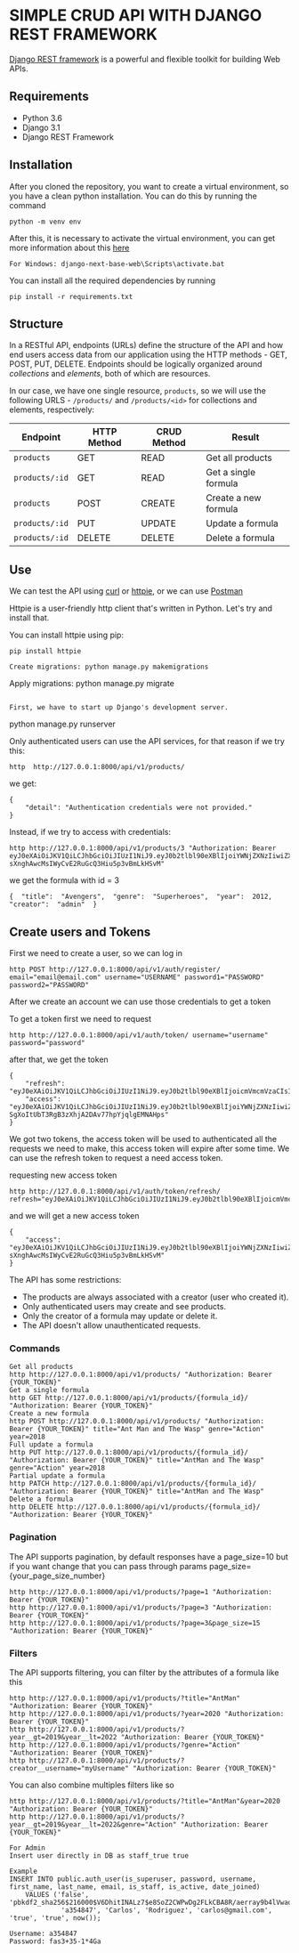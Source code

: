 # SIMPLE CRUD API WITH DJANGO REST FRAMEWORK
[Django REST framework](http://www.django-rest-framework.org/) is a powerful and flexible toolkit for building Web APIs.

## Requirements
- Python 3.6
- Django 3.1
- Django REST Framework

## Installation
After you cloned the repository, you want to create a virtual environment, so you have a clean python installation.
You can do this by running the command
```
python -m venv env
```

After this, it is necessary to activate the virtual environment, you can get more information about this [here](https://docs.python.org/3/tutorial/venv.html)

```
For Windows: django-next-base-web\Scripts\activate.bat
```

You can install all the required dependencies by running
```
pip install -r requirements.txt
```

## Structure
In a RESTful API, endpoints (URLs) define the structure of the API and how end users access data from our application using the HTTP methods - GET, POST, PUT, DELETE. Endpoints should be logically organized around _collections_ and _elements_, both of which are resources.

In our case, we have one single resource, `products`, so we will use the following URLS - `/products/` and `/products/<id>` for collections and elements, respectively:

Endpoint |HTTP Method | CRUD Method | Result
-- | -- |-- |--
`products` | GET | READ | Get all products
`products/:id` | GET | READ | Get a single formula
`products`| POST | CREATE | Create a new formula
`products/:id` | PUT | UPDATE | Update a formula
`products/:id` | DELETE | DELETE | Delete a formula

## Use
We can test the API using [curl](https://curl.haxx.se/) or [httpie](https://github.com/jakubroztocil/httpie#installation), or we can use [Postman](https://www.postman.com/)

Httpie is a user-friendly http client that's written in Python. Let's try and install that.

You can install httpie using pip:
```
pip install httpie
```

```
Create migrations: python manage.py makemigrations

```
Apply migrations: python manage.py migrate
```

First, we have to start up Django's development server.
```
python manage.py runserver


Only authenticated users can use the API services, for that reason if we try this:
```
http  http://127.0.0.1:8000/api/v1/products/
```
we get:
```
{
    "detail": "Authentication credentials were not provided."
}
```
Instead, if we try to access with credentials:
```
http http://127.0.0.1:8000/api/v1/products/3 "Authorization: Bearer eyJ0eXAiOiJKV1QiLCJhbGciOiJIUzI1NiJ9.eyJ0b2tlbl90eXBlIjoiYWNjZXNzIiwiZXhwIjoxNjE2MjA4Mjk1LCJqdGkiOiI4NGNhZmMzMmFiZDA0MDQ2YjZhMzFhZjJjMmRiNjUyYyIsInVzZXJfaWQiOjJ9.NJrs-sXnghAwcMsIWyCvE2RuGcQ3Hiu5p3vBmLkHSvM"
```
we get the formula with id = 3
```
{  "title":  "Avengers",  "genre":  "Superheroes",  "year":  2012,  "creator":  "admin"  }
```

## Create users and Tokens

First we need to create a user, so we can log in
```
http POST http://127.0.0.1:8000/api/v1/auth/register/ email="email@email.com" username="USERNAME" password1="PASSWORD" password2="PASSWORD"
```

After we create an account we can use those credentials to get a token

To get a token first we need to request
```
http http://127.0.0.1:8000/api/v1/auth/token/ username="username" password="password"
```
after that, we get the token
```
{
    "refresh": "eyJ0eXAiOiJKV1QiLCJhbGciOiJIUzI1NiJ9.eyJ0b2tlbl90eXBlIjoicmVmcmVzaCIsImV4cCI6MTYxNjI5MjMyMSwianRpIjoiNGNkODA3YTlkMmMxNDA2NWFhMzNhYzMxOTgyMzhkZTgiLCJ1c2VyX2lkIjozfQ.hP1wPOPvaPo2DYTC9M1AuOSogdRL_mGP30CHsbpf4zA",
    "access": "eyJ0eXAiOiJKV1QiLCJhbGciOiJIUzI1NiJ9.eyJ0b2tlbl90eXBlIjoiYWNjZXNzIiwiZXhwIjoxNjE2MjA2MjIxLCJqdGkiOiJjNTNlNThmYjE4N2Q0YWY2YTE5MGNiMzhlNjU5ZmI0NSIsInVzZXJfaWQiOjN9.Csz-SgXoItUbT3RgB3zXhjA2DAv77hpYjqlgEMNAHps"
}
```
We got two tokens, the access token will be used to authenticated all the requests we need to make, this access token will expire after some time.
We can use the refresh token to request a need access token.

requesting new access token
```
http http://127.0.0.1:8000/api/v1/auth/token/refresh/ refresh="eyJ0eXAiOiJKV1QiLCJhbGciOiJIUzI1NiJ9.eyJ0b2tlbl90eXBlIjoicmVmcmVzaCIsImV4cCI6MTYxNjI5MjMyMSwianRpIjoiNGNkODA3YTlkMmMxNDA2NWFhMzNhYzMxOTgyMzhkZTgiLCJ1c2VyX2lkIjozfQ.hP1wPOPvaPo2DYTC9M1AuOSogdRL_mGP30CHsbpf4zA"
```
and we will get a new access token
```
{
    "access": "eyJ0eXAiOiJKV1QiLCJhbGciOiJIUzI1NiJ9.eyJ0b2tlbl90eXBlIjoiYWNjZXNzIiwiZXhwIjoxNjE2MjA4Mjk1LCJqdGkiOiI4NGNhZmMzMmFiZDA0MDQ2YjZhMzFhZjJjMmRiNjUyYyIsInVzZXJfaWQiOjJ9.NJrs-sXnghAwcMsIWyCvE2RuGcQ3Hiu5p3vBmLkHSvM"
}
```


The API has some restrictions:
-   The products are always associated with a creator (user who created it).
-   Only authenticated users may create and see products.
-   Only the creator of a formula may update or delete it.
-   The API doesn't allow unauthenticated requests.

### Commands
```
Get all products
http http://127.0.0.1:8000/api/v1/products/ "Authorization: Bearer {YOUR_TOKEN}" 
Get a single formula
http GET http://127.0.0.1:8000/api/v1/products/{formula_id}/ "Authorization: Bearer {YOUR_TOKEN}" 
Create a new formula
http POST http://127.0.0.1:8000/api/v1/products/ "Authorization: Bearer {YOUR_TOKEN}" title="Ant Man and The Wasp" genre="Action" year=2018 
Full update a formula
http PUT http://127.0.0.1:8000/api/v1/products/{formula_id}/ "Authorization: Bearer {YOUR_TOKEN}" title="AntMan and The Wasp" genre="Action" year=2018
Partial update a formula
http PATCH http://127.0.0.1:8000/api/v1/products/{formula_id}/ "Authorization: Bearer {YOUR_TOKEN}" title="AntMan and The Wasp" 
Delete a formula
http DELETE http://127.0.0.1:8000/api/v1/products/{formula_id}/ "Authorization: Bearer {YOUR_TOKEN}"
```

### Pagination
The API supports pagination, by default responses have a page_size=10 but if you want change that you can pass through params page_size={your_page_size_number}
```
http http://127.0.0.1:8000/api/v1/products/?page=1 "Authorization: Bearer {YOUR_TOKEN}"
http http://127.0.0.1:8000/api/v1/products/?page=3 "Authorization: Bearer {YOUR_TOKEN}"
http http://127.0.0.1:8000/api/v1/products/?page=3&page_size=15 "Authorization: Bearer {YOUR_TOKEN}"
```

### Filters
The API supports filtering, you can filter by the attributes of a formula like this
```
http http://127.0.0.1:8000/api/v1/products/?title="AntMan" "Authorization: Bearer {YOUR_TOKEN}"
http http://127.0.0.1:8000/api/v1/products/?year=2020 "Authorization: Bearer {YOUR_TOKEN}"
http http://127.0.0.1:8000/api/v1/products/?year__gt=2019&year__lt=2022 "Authorization: Bearer {YOUR_TOKEN}"
http http://127.0.0.1:8000/api/v1/products/?genre="Action" "Authorization: Bearer {YOUR_TOKEN}"
http http://127.0.0.1:8000/api/v1/products/?creator__username="myUsername" "Authorization: Bearer {YOUR_TOKEN}"
```

You can also combine multiples filters like so
```
http http://127.0.0.1:8000/api/v1/products/?title="AntMan"&year=2020 "Authorization: Bearer {YOUR_TOKEN}"
http http://127.0.0.1:8000/api/v1/products/?year__gt=2019&year__lt=2022&genre="Action" "Authorization: Bearer {YOUR_TOKEN}"
```

```
For Admin
Insert user directly in DB as staff_true true

Example
INSERT INTO public.auth_user(is_superuser, password, username, first_name, last_name, email, is_staff, is_active, date_joined)
	VALUES ('false', 'pbkdf2_sha256$216000$V6DhitINALz7$e8SoZ2CWPwDg2FLkCBA8R/aerray9b4lVwaqyn/nuNg=',
             'a354847', 'Carlos', 'Rodriguez', 'carlos@gmail.com', 'true', 'true', now());

Username: a354847
Password: fas3+35-1*4Ga

```
